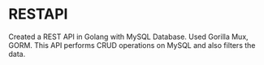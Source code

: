 # RESTAPI
Created a REST API in Golang with MySQL Database.
Used Gorilla Mux, GORM.
This API performs CRUD operations on MySQL and also filters the data.
